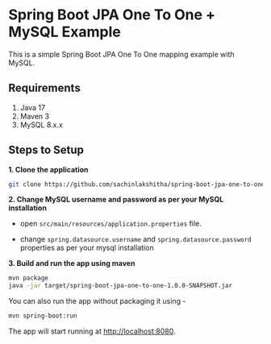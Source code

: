 # Spring Boot JPA One To One + MySQL Example

This is a simple Spring Boot JPA One To One mapping example with MySQL.

## Requirements

1. Java 17
2. Maven 3
3. MySQL 8.x.x

## Steps to Setup

**1. Clone the application**

```bash
git clone https://github.com/sachinlakshitha/spring-boot-jpa-one-to-one.git
```

**2. Change MySQL username and password as per your MySQL installation**

+ open `src/main/resources/application.properties` file.

+ change `spring.datasource.username` and `spring.datasource.password` properties as per your mysql installation

**3. Build and run the app using maven**

```bash
mvn package
java -jar target/spring-boot-jpa-one-to-one-1.0.0-SNAPSHOT.jar
```

You can also run the app without packaging it using -

```bash
mvn spring-boot:run
```

The app will start running at <http://localhost:8080>.
